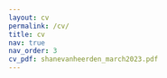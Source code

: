 ```yaml
---
layout: cv
permalink: /cv/
title: cv
nav: true
nav_order: 3
cv_pdf: shanevanheerden_march2023.pdf
---
```

